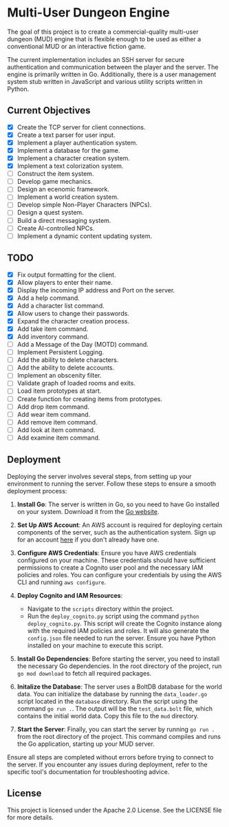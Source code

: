 # Multi-User Dungeon Engine

The goal of this project is to create a commercial-quality multi-user dungeon (MUD) engine that is flexible enough to be used as either a conventional MUD or an interactive fiction game.

The current implementation includes an SSH server for secure authentication and communication between the player and the server. The engine is primarily written in Go. Additionally, there is a user management system stub written in JavaScript and various utility scripts written in Python.

## Current Objectives

- [x] Create the TCP server for client connections.
- [x] Create a text parser for user input.
- [x] Implement a player authentication system.
- [x] Implement a database for the game.
- [x] Implement a character creation system.
- [x] Implement a text colorization system.
- [ ] Construct the item system.
- [ ] Develop game mechanics.
- [ ] Design an ecenomic framework.
- [ ] Implement a world creation system.
- [ ] Develop simple Non-Player Characters (NPCs).
- [ ] Design a quest system.
- [ ] Build a direct messaging system.
- [ ] Create AI-controlled NPCs.
- [ ] Implement a dynamic content updating system.

## TODO

- [x] Fix output formatting for the client.
- [x] Allow players to enter their name.
- [x] Display the incoming IP address and Port on the server.
- [x] Add a help command.
- [x] Add a character list command.
- [x] Allow users to change their passwords.
- [x] Expand the character creation process.
- [x] Add take item command.
- [x] Add inventory command.
- [ ] Add a Message of the Day (MOTD) command.
- [ ] Implement Persistent Logging.
- [ ] Add the ability to delete characters.
- [ ] Add the ability to delete accounts.
- [ ] Implement an obscenity filter.
- [ ] Validate graph of loaded rooms and exits.
- [ ] Load item prototypes at start.
- [ ] Create function for creating items from prototypes.
- [ ] Add drop item command.
- [ ] Add wear item command.
- [ ] Add remove item command.
- [ ] Add look at item command.
- [ ] Add examine item command.

## Deployment

Deploying the server involves several steps, from setting up your environment to running the server. Follow these steps to ensure a smooth deployment process:

1. **Install Go**: The server is written in Go, so you need to have Go installed on your system. Download it from the [Go website](https://golang.org/).

2. **Set Up AWS Account**: An AWS account is required for deploying certain components of the server, such as the authentication system. Sign up for an account [here](https://aws.amazon.com/) if you don't already have one.

3. **Configure AWS Credentials**: Ensure you have AWS credentials configured on your machine. These credentials should have sufficient permissions to create a Cognito user pool and the necessary IAM policies and roles. You can configure your credentials by using the AWS CLI and running `aws configure`.

4. **Deploy Cognito and IAM Resources**:

   - Navigate to the `scripts` directory within the project.
   - Run the `deploy_cognito.py` script using the command `python deploy_cognito.py`. This script will create the Cognito instance along with the required IAM policies and roles. It will also generate the `config.json` file needed to run the server. Ensure you have Python installed on your machine to execute this script.

5. **Install Go Dependencies**: Before starting the server, you need to install the necessary Go dependencies. In the root directory of the project, run `go mod download` to fetch all required packages.

6. **Initalize the Database**: The server uses a BoltDB database for the world data. You can initialize the database by running the `data_loader.go` script located in the `database` directory. Run the script using the command `go run .`. The output will be the `test_data.bolt` file, which contains the initial world data. Copy this file to the `mud` directory.

7. **Start the Server**: Finally, you can start the server by running `go run .` from the root directory of the project. This command compiles and runs the Go application, starting up your MUD server.

Ensure all steps are completed without errors before trying to connect to the server. If you encounter any issues during deployment, refer to the specific tool's documentation for troubleshooting advice.

## License

This project is licensed under the Apache 2.0 License. See the LICENSE file for more details.
